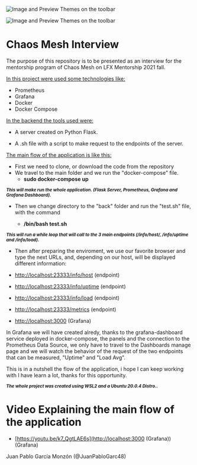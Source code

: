 
![Image and Preview Themes on the toolbar](https://repository-images.githubusercontent.com/206213815/9f272c80-e786-11ea-99db-65a071dd83ec) 

![Image and Preview Themes on the toolbar](https://encrypted-tbn0.gstatic.com/images?q=tbn:ANd9GcSFYNjfqzX8R4mlKur-K_NLR5BPxKX6gkf7rvbR8mQ4Cv8Fw-M3wgdgbYIL2KCGesyelvM&usqp=CAU)   
# Chaos Mesh Interview
The purpose of this repository is to be presented as an interview for the mentorship program of Chaos Mesh on LFX Mentorship 2021 fall. 


<u>In this project were used some technologies like:</u> 
* Prometheus 
* Grafana
* Docker
* Docker Compose 

<u>In the backend the tools used were:</u>
* A server created on Python Flask.

* A .sh file with a script to make request to the endpoints of the server. 

<u>The main flow of the application is like this:</u>
* First we need to clone, or download the code from the repository
* We travel to the main folder and we run the "docker-compose" file.
    * **sudo docker-compose up**

***<small>This will make run the whole application. (Flask Server, Prometheus, Grafana and Grafana Dashboard).</small>***

* Then we change directory to the "back" folder and run the "test.sh" file, with the command

    * **/bin/bash test.sh**

***<small>This will run a while loop that will call to the 3 main endpoints (/info/host/, /info/uptime and /info/load).</small>***

* Then after preparing the enviroment, we use our favorite browser and type the next URLs, and, depending on our host, will be displayed different information:
* [http://localhost:23333/info/host](http://localhost:23333/info/host) (endpoint)

* [http://localhost:23333/info/uptime](http://localhost:23333/info/uptime) (endpoint)

* [http://localhost:23333/info/load](http://localhost:23333/info/load) (endpoint)
* [http://localhost:23333/metrics](http://localhost:23333/metrics) (endpoint)
* [http://localhost:3000](http://localhost:3000 (Grafana)) (Grafana)

In Grafana we will have created alredy, thanks to the grafana-dashboard service deployed in docker-compose, the panels and the connection to the Prometheus Data Source, we only have to travel to the Dashboards manage page and we will watch the behavior of the request of the two endpoints that can be measured, "Uptime" and "Load Avg".


This is in a nutshell the flow of the application, i hope I can keep working with I have learn a lot, thanks for this opportunity. 

***<small>The whole project was created using WSL2 and a Ubuntu 20.0.4 Distro..</small>***

# Video Explaining the main flow of the application
* [https://youtu.be/k7_QgtLAE6s](http://localhost:3000 (Grafana)) (Grafana)

Juan Pablo García Monzón (@JuanPabloGarc48)